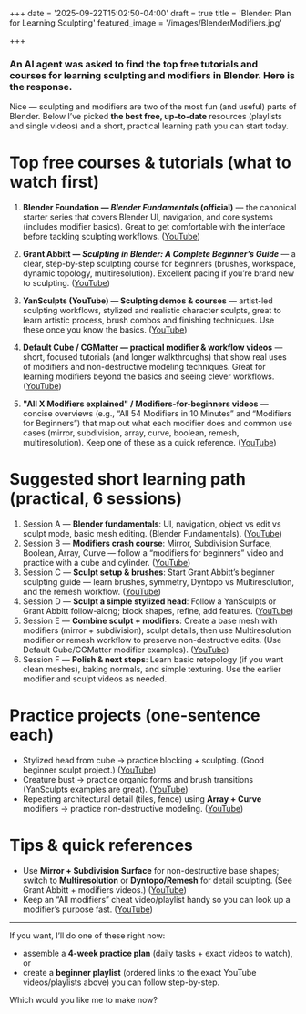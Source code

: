 +++
date = '2025-09-22T15:02:50-04:00'
draft = true
title = 'Blender: Plan for Learning Sculpting'
featured_image = '/images/BlenderModifiers.jpg'



+++

### An AI agent was asked to find the top free tutorials and courses for learning sculpting and modifiers in Blender. Here is the response. 

Nice — sculpting and modifiers are two of the most fun (and useful) parts of Blender. Below I’ve picked **the best free, up-to-date** resources (playlists and single videos) and a short, practical learning path you can start today.

# Top free courses & tutorials (what to watch first)

1. **Blender Foundation — *Blender Fundamentals* (official)** — the canonical starter series that covers Blender UI, navigation, and core systems (includes modifier basics). Great to get comfortable with the interface before tackling sculpting workflows. ([YouTube][1])

2. **Grant Abbitt — *Sculpting in Blender: A Complete Beginner’s Guide*** — a clear, step-by-step sculpting course for beginners (brushes, workspace, dynamic topology, multiresolution). Excellent pacing if you’re brand new to sculpting. ([YouTube][2])

3. **YanSculpts (YouTube) — Sculpting demos & courses** — artist-led sculpting workflows, stylized and realistic character sculpts, great to learn artistic process, brush combos and finishing techniques. Use these once you know the basics. ([YouTube][3])

4. **Default Cube / CGMatter — practical modifier & workflow videos** — short, focused tutorials (and longer walkthroughs) that show real uses of modifiers and non-destructive modeling techniques. Great for learning modifiers beyond the basics and seeing clever workflows. ([YouTube][4])

5. **"All X Modifiers explained" / Modifiers-for-beginners videos** — concise overviews (e.g., “All 54 Modifiers in 10 Minutes” and “Modifiers for Beginners”) that map out what each modifier does and common use cases (mirror, subdivision, array, curve, boolean, remesh, multiresolution). Keep one of these as a quick reference. ([YouTube][5])

# Suggested short learning path (practical, 6 sessions)

1. Session A — **Blender fundamentals**: UI, navigation, object vs edit vs sculpt mode, basic mesh editing. (Blender Fundamentals). ([YouTube][1])
2. Session B — **Modifiers crash course**: Mirror, Subdivision Surface, Boolean, Array, Curve — follow a “modifiers for beginners” video and practice with a cube and cylinder. ([YouTube][6])
3. Session C — **Sculpt setup & brushes**: Start Grant Abbitt’s beginner sculpting guide — learn brushes, symmetry, Dyntopo vs Multiresolution, and the remesh workflow. ([YouTube][2])
4. Session D — **Sculpt a simple stylized head**: Follow a YanSculpts or Grant Abbitt follow-along; block shapes, refine, add features. ([YouTube][3])
5. Session E — **Combine sculpt + modifiers**: Create a base mesh with modifiers (mirror + subdivision), sculpt details, then use Multiresolution modifier or remesh workflow to preserve non-destructive edits. (Use Default Cube/CGMatter modifier examples). ([YouTube][4])
6. Session F — **Polish & next steps**: Learn basic retopology (if you want clean meshes), baking normals, and simple texturing. Use the earlier modifier and sculpt videos as needed.

# Practice projects (one-sentence each)

* Stylized head from cube → practice blocking + sculpting. (Good beginner sculpt project.) ([YouTube][7])
* Creature bust → practice organic forms and brush transitions (YanSculpts examples are great). ([YouTube][3])
* Repeating architectural detail (tiles, fence) using **Array + Curve** modifiers → practice non-destructive modeling. ([YouTube][8])

# Tips & quick references

* Use **Mirror + Subdivision Surface** for non-destructive base shapes; switch to **Multiresolution** or **Dyntopo/Remesh** for detail sculpting. (See Grant Abbitt + modifiers videos.) ([YouTube][2])
* Keep an “All modifiers” cheat video/playlist handy so you can look up a modifier’s purpose fast. ([YouTube][5])

---

If you want, I’ll do one of these right now:

* assemble a **4-week practice plan** (daily tasks + exact videos to watch), or
* create a **beginner playlist** (ordered links to the exact YouTube videos/playlists above) you can follow step-by-step.

Which would you like me to make now?

[1]: https://www.youtube.com/%40BlenderOfficial?utm_source=chatgpt.com "Blender"
[2]: https://www.youtube.com/playlist?list=PLn3ukorJv4vvJM7tvjet4PP-LVjJx13oB&utm_source=chatgpt.com "Learn Sculpting in Blender"
[3]: https://www.youtube.com/channel/UCfjswDVU0XHyBN7UFG0Mi5Q/videos?utm_source=chatgpt.com "YanSculpts"
[4]: https://www.youtube.com/c/DefaultCube?utm_source=chatgpt.com "Default Cube"
[5]: https://www.youtube.com/watch?v=idcFMhoSdIc&utm_source=chatgpt.com "All 54 Modifiers in Blender Explained in 10 Minutes"
[6]: https://www.youtube.com/watch?v=F_f-O-W9lMU&utm_source=chatgpt.com "Modifiers for Beginners (Blender Tutorial)"
[7]: https://www.youtube.com/watch?v=HJSGoKbNBnQ&utm_source=chatgpt.com "Blender Sculpting Tutorial for Beginners - Stylized Head ..."
[8]: https://www.youtube.com/watch?v=jUtcZoU1-8E&utm_source=chatgpt.com "Array Modifier - Fundamentals | Learn Blender 2.9 / 3.0 ..."



